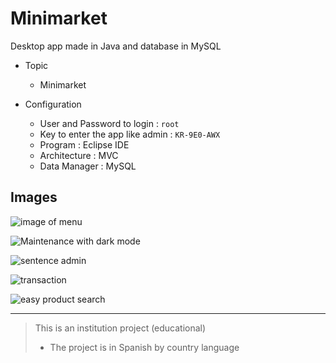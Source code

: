 # Minimarket
Desktop app made in Java and database in MySQL

- Topic 
  - Minimarket

- Configuration
  - User and Password to login : `root` 
  - Key to enter the app like admin : `KR-9E0-AWX`
  - Program : Eclipse IDE
  - Architecture : MVC
  - Data Manager : MySQL


## Images
![image of menu](https://user-images.githubusercontent.com/68967448/125182871-6265f780-e1d7-11eb-8917-74b4896f3a6e.png)

![Maintenance with dark mode](https://user-images.githubusercontent.com/68967448/125182896-9e00c180-e1d7-11eb-83ee-2f9c1ba286f7.png)

![sentence admin](https://user-images.githubusercontent.com/68967448/125182920-c5f02500-e1d7-11eb-94f7-c79055088324.png)

![transaction](https://user-images.githubusercontent.com/68967448/125182928-dbfde580-e1d7-11eb-9f3a-0cea64dd2e23.png)

![easy product search](https://user-images.githubusercontent.com/68967448/125182935-f33cd300-e1d7-11eb-867d-044633243376.png)

<hr>

> This is an institution project (educational)
> - The project is in Spanish by country language
